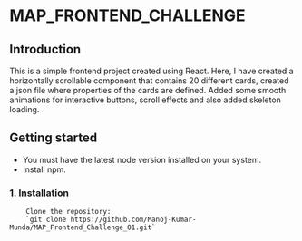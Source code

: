 # MAP_FRONTEND_CHALLENGE

## Introduction
This is a simple frontend project created using React. Here, I have created a horizontally scrollable component that contains 20 different cards, created a json file where properties of the cards are defined. Added some smooth animations for interactive buttons, scroll effects and also added skeleton loading. 

## Getting started 
  - You must have the latest node version installed on your system.
  - Install npm.

  ### 1. Installation
        Clone the repository: 
        `git clone https://github.com/Manoj-Kumar-Munda/MAP_Frontend_Challenge_01.git`

